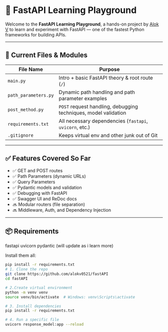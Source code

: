 # 🚀 FastAPI Learning Playground

Welcome to the **FastAPI Learning Playground**, a hands-on project by [Alok V](https://github.com/alokv0521) to learn and experiment with FastAPI — one of the fastest Python frameworks for building APIs.

---

## 📁 Current Files & Modules

| File Name             | Purpose                                                                 |
|----------------------|-------------------------------------------------------------------------|
| `main.py`            | Intro + basic FastAPI theory & root route (`/`)                        |
| `path_parameters.py` | Dynamic path handling and path parameter examples                      |
| `post_method.py`     | `POST` request handling, debugging techniques, model validation        |
| `requirements.txt`   | All necessary dependencies (`fastapi`, `uvicorn`, etc.)                |
| `.gitignore`         | Keeps virtual env and other junk out of Git                           |

---

## ✅ Features Covered So Far

- ✅ GET and POST routes
- ✅ Path Parameters (dynamic URLs)
- ✅ Query Parameters
- ✅ Pydantic models and validation
- ✅ Debugging with FastAPI
- ✅ Swagger UI and ReDoc docs
- 🔜 Modular routers (file separation)
- 🔜 Middleware, Auth, and Dependency Injection

---

## 📦 Requirements

fastapi
uvicorn
pydantic
(will update as i learn more)


Install them all:
```bash
pip install -r requirements.txt
# 1. Clone the repo
git clone https://github.com/alokv0521/fastAPI
cd fastAPI

# 2.Create virtual environment
python -m venv venv
source venv/bin/activate  # Windows: venv\Scripts\activate

# 3. Install dependencies
pip install -r requirements.txt

# 4. Run a specific file 
uvicorn response_model:app --reload
